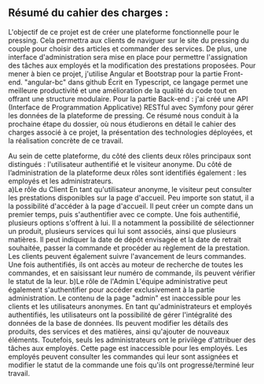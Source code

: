 ## Résumé du cahier des charges :
L'objectif de ce projet est de créer une plateforme fonctionnelle pour le pressing. Cela permettra aux clients de naviguer sur le site du pressing du couple pour choisir des articles et commander des services. De plus, une interface d'administration sera mise en place pour permettre l'assignation des tâches aux employés et la modification des prestations proposées. 
Pour mener à bien ce projet, j'utilise Angular et Bootstrap pour la partie Front-end. "angular-bc" dans github Écrit en Typescript, ce langage permet une meilleure productivité et une amélioration de la qualité du code tout en offrant une structure modulaire. 
Pour la partie Back-end : j'ai créé une API (Interface de Programmation Applicative) RESTful avec Symfony pour gérer les données de la plateforme de pressing. Ce résumé nous conduit à la prochaine étape du dossier, où nous étudierons en détail le cahier des charges associé à ce projet, la présentation des technologies déployées, et la réalisation concrète de ce travail.

 Au sein de cette plateforme, du côté des clients deux rôles principaux sont distingués : l'utilisateur authentifié et le visiteur anonyme. 
Du côté de l’administration de la plateforme deux rôles sont identifiés également : les employés et les administrateurs.  
a)Le rôle du Client
	En tant qu'utilisateur anonyme, le visiteur peut consulter les prestations disponibles sur la page d'accueil. Peu importe son statut, il a la possibilité d'accéder à la page d'accueil. Il peut créer un compte dans un premier temps, puis s'authentifier avec ce compte. Une fois authentifié, plusieurs options s'offrent à lui. Il a notamment la possibilité de sélectionner un produit, plusieurs services qui lui sont associés, ainsi que plusieurs matières. Il peut indiquer la date de dépôt envisagée et la date de retrait souhaitée, passer la commande et procéder au règlement de la prestation. Les clients peuvent également suivre l'avancement de leurs commandes. Une fois authentifiés, ils ont accès au moteur de recherche de toutes les commandes, et en saisissant leur numéro de commande, ils peuvent vérifier le statut de la leur.
b)Le rôle de l'Admin
   L'équipe administrative peut également s'authentifier pour accéder exclusivement à la partie administration. Le contenu de la page "admin" est inaccessible pour les clients et les utilisateurs anonymes. En tant qu'administrateurs et employés authentifiés, les utilisateurs ont la possibilité de gérer l'intégralité des données de la base de données. Ils peuvent modifier les détails des produits, des services et des matières, ainsi qu'ajouter de nouveaux éléments. Toutefois, seuls les administrateurs ont le privilège d'attribuer des tâches aux employés. Cette page est inaccessible pour les employés.
 Les employés peuvent consulter les commandes qui leur sont assignées et modifier le statut de la commande une fois qu'ils ont progressé/terminé leur travail.